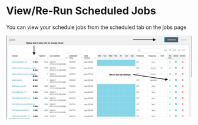 # View/Re-Run Scheduled Jobs

You can view your schedule jobs from the scheduled tab on the jobs page

![](<../.gitbook/assets/Screen Shot 2020-07-27 at 8.37.09 PM.png>)

